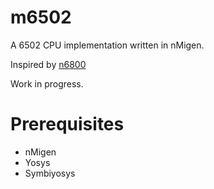# m6502

A 6502 CPU implementation written in nMigen.

Inspired by [n6800](https://github.com/RobertBaruch/n6800)

Work in progress.

# Prerequisites

* nMigen
* Yosys
* Symbiyosys
